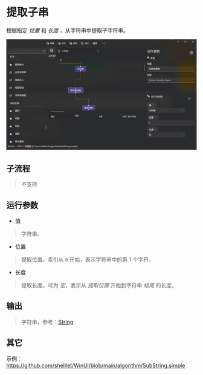# 提取子串 
根据指定 *位置* 和 *长度* ，从字符串中提取子字符串。

![SubString](./images/17.png ':size=90%')

## 子流程

> 不支持

## 运行参数

* 值
> 字符串。

* 位置
> 提取位置。索引从 `0` 开始，表示字符串中的第 *1* 个字符。

* 长度
> 提取长度。可为 *空*，表示从 *提取位置* 开始到字符串 *结尾* 的长度。

## 输出

> 字符串，参考：[String](./types/String.md)


## 其它

示例：https://github.com/shelllet/WinUi/blob/main/algorithm/SubString.simple
